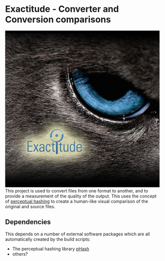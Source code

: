# Exactitude - Converter and Conversion comparisons
![Exactitude image of an eye](Exactitude.jpg)
This project is used to convert files from one format to another, and to provide a measurement of the quality of the output. This uses the concept of [perceptual hashing](https://en.wikipedia.org/wiki/Perceptual_hashing "Wikipedia article") to create a human-like visual comparison of the original and source files.

## Dependencies
This depends on a number of external software packages which are all automatically created by the build scripts:
* The perceptual hashing library [pHash](http://www.phash.org/)
* others?

